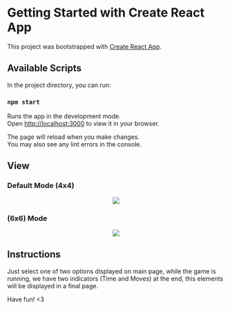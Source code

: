 # Getting Started with Create React App

This project was bootstrapped with [Create React App](https://github.com/facebook/create-react-app).

## Available Scripts

In the project directory, you can run:

### `npm start`

Runs the app in the development mode.\
Open [http://localhost:3000](http://localhost:3000) to view it in your browser.

The page will reload when you make changes.\
You may also see any lint errors in the console.

## View

### Default Mode (4x4)

<p align="center">
  <img src="https://user-images.githubusercontent.com/91075814/157728073-515588db-257c-431e-810e-bd3f9ed08ad2.gif">
</p>

### (6x6) Mode

<p align="center">
  <img src="https://user-images.githubusercontent.com/91075814/157728953-e1e40eb8-82ce-4484-969a-514461f6bdd7.gif">
</p>

## Instructions

Just select one of two options displayed on main page, while the game is running, we have two indicators (Time and Moves) at the end, this elements will be displayed in a final page.

Have fun! <3